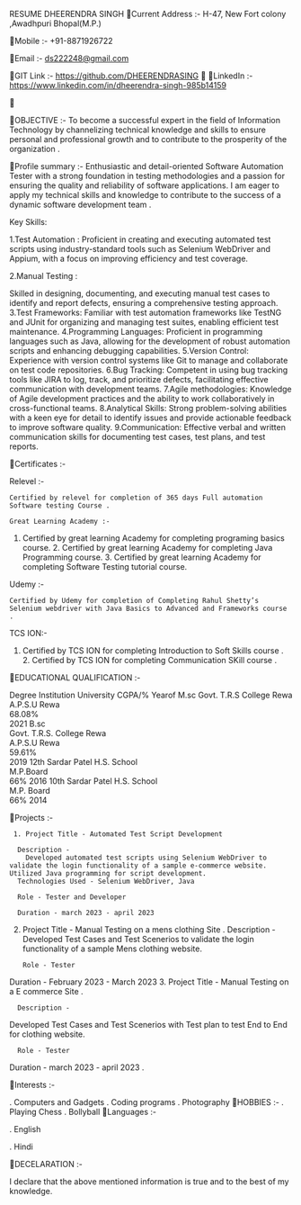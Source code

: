 RESUME
DHEERENDRA SINGH
Current Address :- H-47, New Fort colony ,Awadhpuri Bhopal(M.P.)

Mobile :-  +91-8871926722

Email :- ds222248@gmail.com

GIT Link :-  https://github.com/DHEERENDRASING

LinkedIn :-  https://www.linkedin.com/in/dheerendra-singh-985b14159



OBJECTIVE :-
To become a successful expert in the field of Information Technology by channelizing technical knowledge and skills to ensure personal and professional growth and to contribute to the prosperity of the organization .


Profile summary :-
Enthusiastic and detail-oriented Software Automation Tester with a strong foundation in testing methodologies and a passion for ensuring the quality and reliability of software applications. I am eager to apply my technical skills and knowledge to contribute to the success of a dynamic software development team . 

Key Skills:

1.Test Automation : 
Proficient in creating and executing automated test scripts using industry-standard tools such as Selenium WebDriver and Appium, with a focus on improving efficiency and test coverage.


2.Manual Testing : 

Skilled in designing, documenting, and executing manual test cases to identify and report defects, ensuring a comprehensive testing approach.
3.Test Frameworks: 
Familiar with test automation frameworks like TestNG and JUnit for organizing and managing test suites, enabling efficient test maintenance.
4.Programming Languages: 
Proficient in programming languages such as Java, allowing for the development of robust automation scripts and enhancing debugging capabilities.
5.Version Control:
 Experience with version control systems like Git to manage and collaborate on test code repositories.
6.Bug Tracking:
 Competent in using bug tracking tools like JIRA to log, track, and prioritize defects, facilitating effective communication with development teams.
7.Agile methodologies: 
Knowledge of Agile development practices and the ability to work collaboratively in cross-functional teams.
8.Analytical Skills: 
Strong problem-solving abilities with a keen eye for detail to identify issues and provide actionable feedback to improve software quality.
9.Communication:
 Effective verbal and written communication skills for documenting test cases, test plans, and test reports.

Certificates :-

Relevel :-

    Certified by relevel for completion of 365 days Full automation Software testing Course .

    Great Learning Academy :-

   1. Certified by great learning Academy for completing programing basics course. 
    2. Certified by great learning Academy for completing Java Programming course. 
    3. Certified by great learning Academy for completing Software Testing tutorial course.

   Udemy :-

    Certified by Udemy for completion of Completing Rahul Shetty’s Selenium webdriver with Java Basics to Advanced and Frameworks course .

   TCS ION:-

   1. Certified by TCS ION for completing Introduction to Soft Skills course .
    2. Certified by TCS ION for completing Communication SKill course .

EDUCATIONAL QUALIFICATION :-


Degree	Institution	University	CGPA/%	Yearof
M.sc	Govt. T.R.S College Rewa	
A.P.S.U Rewa	
68.08%	
2021
B.sc	
Govt. T.R.S. College Rewa	
A.P.S.U Rewa	
59.61%	
2019
12th	Sardar Patel H.S. School	
M.P.Board	
66%	
2016
10th	Sardar Patel H.S. School	
M.P. Board	
66%	
2014

Projects :-  

     1. Project Title - Automated Test Script Development

      Description -
        Developed automated test scripts using Selenium WebDriver to validate the login functionality of a sample e-commerce website. Utilized Java programming for script development.
      Technologies Used - Selenium WebDriver, Java

      Role - Tester and Developer 

      Duration - march 2023 - april 2023

2. Project Title - Manual Testing on a mens clothing Site .
      Description -
Developed Test Cases and Test Scenerios to validate the login functionality of a sample Mens clothing website.

       Role - Tester  
Duration - February 2023 - March 2023
3. Project Title - Manual Testing on a E commerce Site .

      Description - 
  Developed Test Cases and Test Scenerios with Test plan to test End to End for clothing website.

      Role - Tester  

Duration - march 2023 - april 2023 .

Interests :-

. Computers and Gadgets
. Coding programs
. Photography
HOBBIES :-
. Playing Chess
. Bollyball
Languages :-

. English

. Hindi

DECELARATION :-

I declare that the above mentioned information is true and to the best of my            knowledge.
